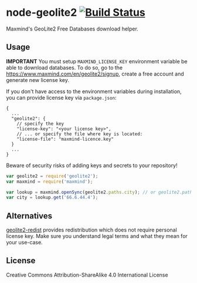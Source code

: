 node-geolite2 [![Build Status](https://travis-ci.org/runk/node-geolite2.png)](https://travis-ci.org/runk/node-geolite2)
========

Maxmind's GeoLite2 Free Databases download helper.

## Usage

**IMPORTANT** You must setup `MAXMIND_LICENSE_KEY` environment variable be able to download databases. To do so, go to the https://www.maxmind.com/en/geolite2/signup, create a free account and generate new license key.

If you don't have access to the environment variables during installation, you can provide license key via `package.json`:

```jsonc
{
  ...
  "geolite2": {
    // specify the key
    "license-key": "<your license key>",
    // ... or specify the file where key is located:
    "license-file": "maxmind-licence.key"
  }
  ...
}
```

Beware of security risks of adding keys and secrets to your repository!

```javascript
var geolite2 = require('geolite2');
var maxmind = require('maxmind');

var lookup = maxmind.openSync(geolite2.paths.city); // or geolite2.paths.country or geolite2.paths.asn
var city = lookup.get('66.6.44.4');
```

## Alternatives

[geolite2-redist](https://github.com/GitSquared/node-geolite2-redist) provides redistribution which does not require personal license key. Make sure you understand legal terms and what they mean for your use-case.

## License

Creative Commons Attribution-ShareAlike 4.0 International License
